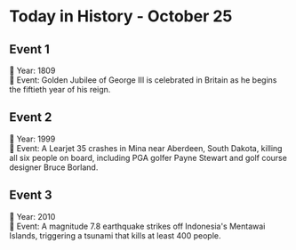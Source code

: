 # Today in History - October 25

## Event 1
📅 Year: 1809  
📝 Event: Golden Jubilee of George III is celebrated in Britain as he begins the fiftieth year of his reign.

## Event 2
📅 Year: 1999  
📝 Event: A Learjet 35 crashes in Mina near Aberdeen, South Dakota, killing all six people on board, including PGA golfer Payne Stewart and golf course designer Bruce Borland.

## Event 3
📅 Year: 2010  
📝 Event: A magnitude 7.8 earthquake strikes off Indonesia's Mentawai Islands, triggering a tsunami that kills at least 400 people.

